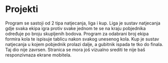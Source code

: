# Projekti
Program se sastoji od 2 tipa natjecanja, liga i kup.
Liga je sustav natjecanja gdje svaka ekipa igra protiv svake jednom te se na kraju pobjednika određuje po broju skupljenih bodova.
Program za odabrani broj ekipa formira kola te ispisuje tablicu nakon svakog unesenog kola.
Kup je sustav natjecanja u kojem pobjednik prolazi dalje, a gubitnik ispada te tko do finala. Taj dio nije zavrsen.
Stranica se mora još vizualno srediti te nije baš responzivnaza ekrane mobitela.
